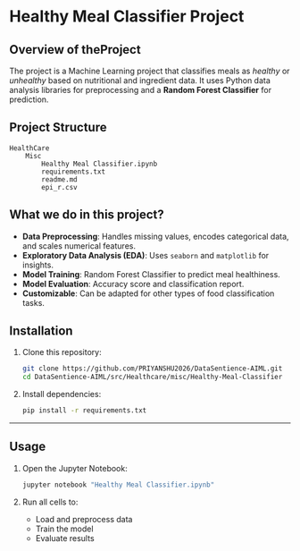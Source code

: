 
# Healthy Meal Classifier Project

## Overview of theProject

The project is a Machine Learning project that classifies meals as *healthy* or *unhealthy* based on nutritional and ingredient data. It uses Python data analysis libraries for preprocessing and a **Random Forest Classifier** for prediction.


## Project Structure

```
HealthCare
    Misc
        Healthy Meal Classifier.ipynb    
        requirements.txt                 
        readme.md
        epi_r.csv                     
```


## What we do in this project?

* **Data Preprocessing**: Handles missing values, encodes categorical data, and scales numerical features.
* **Exploratory Data Analysis (EDA)**: Uses `seaborn` and `matplotlib` for insights.
* **Model Training**: Random Forest Classifier to predict meal healthiness.
* **Model Evaluation**: Accuracy score and classification report.
* **Customizable**: Can be adapted for other types of food classification tasks.


## Installation

1. Clone this repository:

   ```bash
   git clone https://github.com/PRIYANSHU2026/DataSentience-AIML.git
   cd DataSentience-AIML/src/Healthcare/misc/Healthy-Meal-Classifier
   ```
2. Install dependencies:

   ```bash
   pip install -r requirements.txt
   ```

---

## Usage

1. Open the Jupyter Notebook:

   ```bash
   jupyter notebook "Healthy Meal Classifier.ipynb"
   ```
2. Run all cells to:

   * Load and preprocess data
   * Train the model
   * Evaluate results






